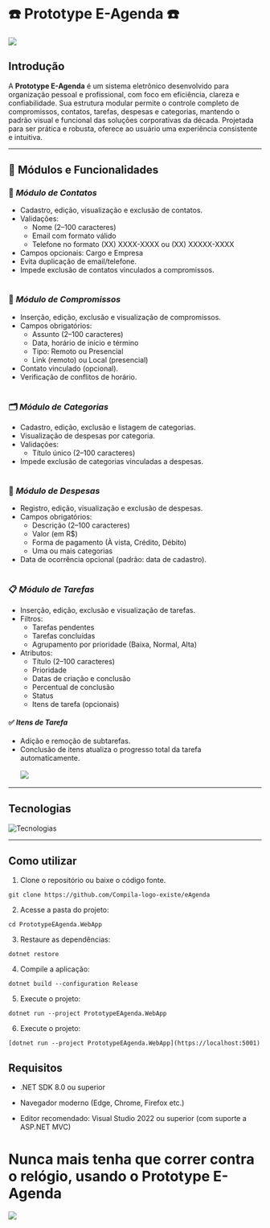 # ☎️​ Prototype E-Agenda ☎️​

![](https://i.pinimg.com/736x/d3/dd/c8/d3ddc80f8836ebcaa8919719c5f5d147.jpg)

## Introdução
A **Prototype E-Agenda** é um sistema eletrônico desenvolvido para organização pessoal e profissional, com foco em eficiência, clareza e confiabilidade. Sua estrutura modular permite o controle completo de compromissos, contatos, tarefas, despesas e categorias, mantendo o padrão visual e funcional das soluções corporativas da década. Projetada para ser prática e robusta, oferece ao usuário uma experiência consistente e intuitiva.

***

## 🧩 Módulos e Funcionalidades

### 📇 *Módulo de Contatos*
- Cadastro, edição, visualização e exclusão de contatos.
- Validações:
  - Nome (2–100 caracteres)
  - Email com formato válido
  - Telefone no formato (XX) XXXX-XXXX ou (XX) XXXXX-XXXX
- Campos opcionais: Cargo e Empresa
- Evita duplicação de email/telefone.
- Impede exclusão de contatos vinculados a compromissos.
<br><br>

### 📆 *Módulo de Compromissos*
- Inserção, edição, exclusão e visualização de compromissos.
- Campos obrigatórios:
  - Assunto (2–100 caracteres)
  - Data, horário de início e término
  - Tipo: Remoto ou Presencial
  - Link (remoto) ou Local (presencial)
- Contato vinculado (opcional).
- Verificação de conflitos de horário.
<br><br>

### 🗂️ *Módulo de Categorias*
- Cadastro, edição, exclusão e listagem de categorias.
- Visualização de despesas por categoria.
- Validações:
  - Título único (2–100 caracteres)
- Impede exclusão de categorias vinculadas a despesas.
<br><br>

### 💸 *Módulo de Despesas*
- Registro, edição, visualização e exclusão de despesas.
- Campos obrigatórios:
  - Descrição (2–100 caracteres)
  - Valor (em R$)
  - Forma de pagamento (À vista, Crédito, Débito)
  - Uma ou mais categorias
- Data de ocorrência opcional (padrão: data de cadastro).
<br><br>

### 📋 *Módulo de Tarefas*
- Inserção, edição, exclusão e visualização de tarefas.
- Filtros:
  - Tarefas pendentes
  - Tarefas concluídas
  - Agrupamento por prioridade (Baixa, Normal, Alta)
- Atributos:
  - Título (2–100 caracteres)
  - Prioridade
  - Datas de criação e conclusão
  - Percentual de conclusão
  - Status
  - Itens de tarefa (opcionais)

#### ✅ *Itens de Tarefa*
- Adição e remoção de subtarefas.
- Conclusão de itens atualiza o progresso total da tarefa automaticamente.
<br><br>
![](https://i.redd.it/pcskrcaunm7f1.gif) 
***

## Tecnologias
![Tecnologias](https://skillicons.dev/icons?i=github,visualstudio,vscode,cs,dotnet,html,css,javascript,bootstrap)

***

## Como utilizar
1. Clone o repositório ou baixe o código fonte.

```
git clone https://github.com/Compila-logo-existe/eAgenda
```

2. Acesse a pasta do projeto:
   
```
cd PrototypeEAgenda.WebApp
```

3. Restaure as dependências:
   
```
dotnet restore
```

4. Compile a aplicação:
   
```
dotnet build --configuration Release
```

5. Execute o projeto:
   
```
dotnet run --project PrototypeEAgenda.WebApp
```

6. Execute o projeto:
   
```
[dotnet run --project PrototypeEAgenda.WebApp](https://localhost:5001)
```
## Requisitos

- .NET SDK 8.0 ou superior

- Navegador moderno (Edge, Chrome, Firefox etc.)

- Editor recomendado: Visual Studio 2022 ou superior (com suporte a ASP.NET MVC)

# Nunca mais tenha que correr contra o relógio, usando o Prototype E-Agenda
![](https://i.pinimg.com/originals/19/34/6d/19346dfd8992ad4fa57d7bd14a6f5210.gif) 
